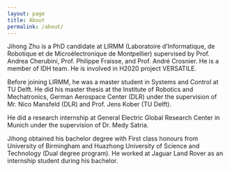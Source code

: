 ```yaml
---
layout: page
title: About
permalink: /about/
---
```


Jihong Zhu is a PhD candidate at LIRMM (Laboratoire d’Informatique, de Robotique et de Microélectronique de Montpellier) supervised by Prof. Andrea Cherubini, Prof. Philippe Fraisse, and Prof. André Crosnier. He is a member of IDH team. He is involved in H2020 project VERSATILE.

Before joining LIRMM, he was a master student in Systems and Control at TU Delft. He did his master thesis at the Institute of Robotics and Mechatronics, German Aerospace Center (DLR) under the supervision of Mr. Nico Mansfeld (DLR) and Prof. Jens Kober (TU Delft).

He did a research internship at General Electric Global Research Center in Munich under the supervision of Dr. Medy Satria.

Jihong obtained his bachelor degree with First class honours from University of Birmingham and Huazhong University of Science and Technology (Dual degree program). He worked at Jaguar Land Rover as an internship student during his bachelor.
